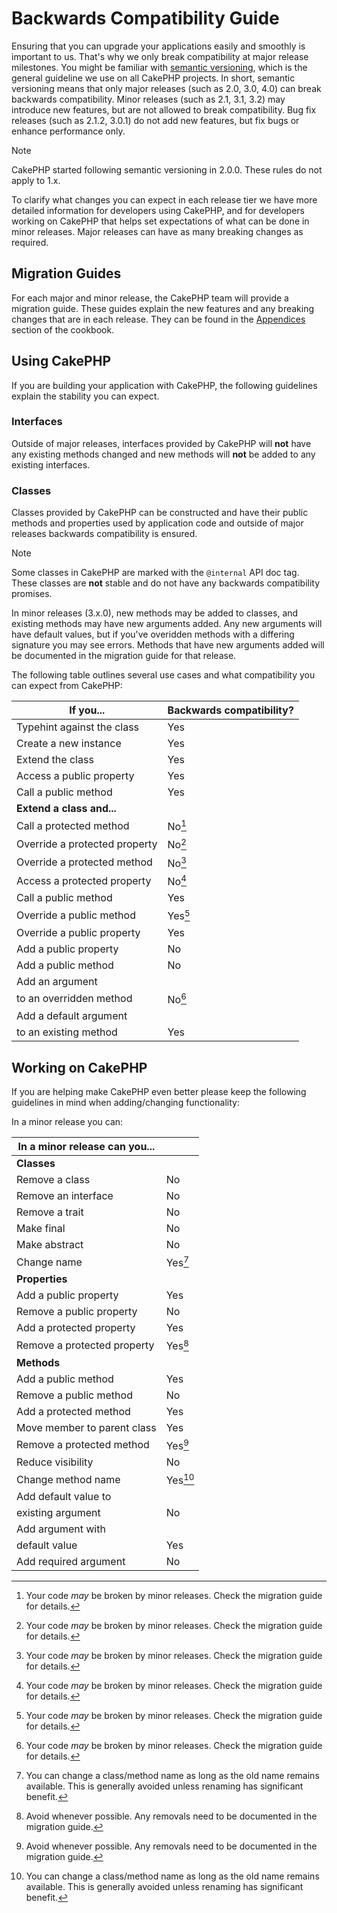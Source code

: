 # Backwards Compatibility Guide

Ensuring that you can upgrade your applications easily and smoothly is important
to us. That's why we only break compatibility at major release milestones.
You might be familiar with [semantic versioning](https://semver.org/), which is
the general guideline we use on all CakePHP projects. In short, semantic
versioning means that only major releases (such as 2.0, 3.0, 4.0) can break
backwards compatibility. Minor releases (such as 2.1, 3.1, 3.2) may introduce
new features, but are not allowed to break compatibility. Bug fix releases
(such as 2.1.2, 3.0.1) do not add new features, but fix bugs or enhance
performance only.

> [!NOTE]
> CakePHP started following semantic versioning in 2.0.0. These rules do not
> apply to 1.x.

To clarify what changes you can expect in each release tier we have more
detailed information for developers using CakePHP, and for developers working on
CakePHP that helps set expectations of what can be done in minor releases. Major
releases can have as many breaking changes as required.

## Migration Guides

For each major and minor release, the CakePHP team will provide a migration
guide. These guides explain the new features and any breaking changes that are
in each release. They can be found in the [Appendices](../appendices) section of the
cookbook.

## Using CakePHP

If you are building your application with CakePHP, the following guidelines
explain the stability you can expect.

### Interfaces

Outside of major releases, interfaces provided by CakePHP will **not** have any
existing methods changed and new methods will **not** be added to any existing
interfaces.

### Classes

Classes provided by CakePHP can be constructed and have their public methods and
properties used by application code and outside of major releases backwards
compatibility is ensured.

> [!NOTE]
> Some classes in CakePHP are marked with the `@internal` API doc tag. These
> classes are **not** stable and do not have any backwards compatibility
> promises.

In minor releases (3.x.0), new methods may be added to classes, and existing
methods may have new arguments added. Any new arguments will have default
values, but if you've overidden methods with a differing signature you may see
errors. Methods that have new arguments added will be documented in the
migration guide for that release.

The following table outlines several use cases and what compatibility you can
expect from CakePHP:

| If you...                     | Backwards compatibility? |
|-------------------------------|--------------------------|
| Typehint against the class    | Yes                      |
| Create a new instance         | Yes                      |
| Extend the class              | Yes                      |
| Access a public property      | Yes                      |
| Call a public method          | Yes                      |
| **Extend a class and...**     |                          |
| Call a protected method       | No[^1]                   |
| Override a protected property | No[^2]                   |
| Override a protected method   | No[^3]                   |
| Access a protected property   | No[^4]                   |
| Call a public method          | Yes                      |
| Override a public method      | Yes[^5]                  |
| Override a public property    | Yes                      |
| Add a public property         | No                       |
| Add a public method           | No                       |
| Add an argument               
 to an overridden method        | No[^6]                   |
| Add a default argument        
 to an existing method          | Yes                      |

## Working on CakePHP

If you are helping make CakePHP even better please keep the following guidelines
in mind when adding/changing functionality:

In a minor release you can:

| In a minor release can you... |          |
|-------------------------------|----------|
| **Classes**                   |          |
| Remove a class                | No       |
| Remove an interface           | No       |
| Remove a trait                | No       |
| Make final                    | No       |
| Make abstract                 | No       |
| Change name                   | Yes[^7]  |
| **Properties**                |          |
| Add a public property         | Yes      |
| Remove a public property      | No       |
| Add a protected property      | Yes      |
| Remove a protected property   | Yes[^8]  |
| **Methods**                   |          |
| Add a public method           | Yes      |
| Remove a public method        | No       |
| Add a protected method        | Yes      |
| Move member to parent class   | Yes      |
| Remove a protected method     | Yes[^9]  |
| Reduce visibility             | No       |
| Change method name            | Yes[^10] |
| Add default value to          
 existing argument              | No       |
| Add argument with             
 default value                  | Yes      |
| Add required argument         | No       |

[^1]: Your code *may* be broken by minor releases. Check the migration guide
    for details.

[^2]: Your code *may* be broken by minor releases. Check the migration guide
    for details.

[^3]: Your code *may* be broken by minor releases. Check the migration guide
    for details.

[^4]: Your code *may* be broken by minor releases. Check the migration guide
    for details.

[^5]: Your code *may* be broken by minor releases. Check the migration guide
    for details.

[^6]: Your code *may* be broken by minor releases. Check the migration guide
    for details.

[^7]: You can change a class/method name as long as the old name remains available.
    This is generally avoided unless renaming has significant benefit.

[^8]: Avoid whenever possible. Any removals need to be documented in
    the migration guide.

[^9]: Avoid whenever possible. Any removals need to be documented in
    the migration guide.

[^10]: You can change a class/method name as long as the old name remains available.
    This is generally avoided unless renaming has significant benefit.
